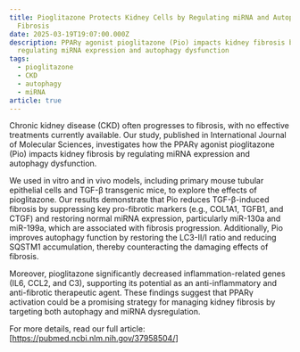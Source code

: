 ```yaml
---
title: Pioglitazone Protects Kidney Cells by Regulating miRNA and Autophagy in
  Fibrosis
date: 2025-03-19T19:07:00.000Z
description: PPARγ agonist pioglitazone (Pio) impacts kidney fibrosis by
  regulating miRNA expression and autophagy dysfunction
tags:
  - pioglitazone
  - CKD
  - autophagy
  - miRNA
article: true
---
```

Chronic kidney disease (CKD) often progresses to fibrosis, with no effective treatments currently available. Our study, published in International Journal of Molecular Sciences, investigates how the PPARγ agonist pioglitazone (Pio) impacts kidney fibrosis by regulating miRNA expression and autophagy dysfunction.



We used in vitro and in vivo models, including primary mouse tubular epithelial cells and TGF-β transgenic mice, to explore the effects of pioglitazone. Our results demonstrate that Pio reduces TGF-β-induced fibrosis by suppressing key pro-fibrotic markers (e.g., COL1A1, TGFB1, and CTGF) and restoring normal miRNA expression, particularly miR-130a and miR-199a, which are associated with fibrosis progression. Additionally, Pio improves autophagy function by restoring the LC3-II/I ratio and reducing SQSTM1 accumulation, thereby counteracting the damaging effects of fibrosis.



Moreover, pioglitazone significantly decreased inflammation-related genes (IL6, CCL2, and C3), supporting its potential as an anti-inflammatory and anti-fibrotic therapeutic agent. These findings suggest that PPARγ activation could be a promising strategy for managing kidney fibrosis by targeting both autophagy and miRNA dysregulation.



For more details, read our full article: [<https://pubmed.ncbi.nlm.nih.gov/37958504/>]
